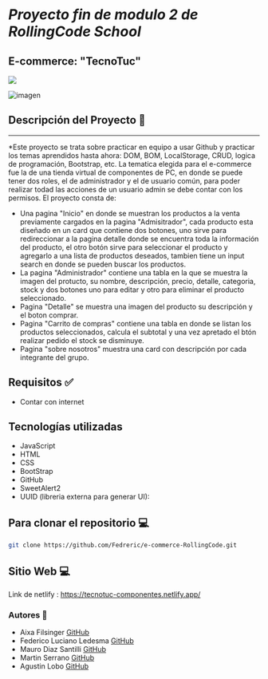 # **_Proyecto fin de modulo 2 de RollingCode School_**
## **E-commerce: "TecnoTuc"**
<p align="left">
   <img src="https://img.shields.io/badge/STATUS-En%20Proceso...-green">
</p>

![imagen](https://i.pinimg.com/564x/99/e3/f6/99e3f65d1f010f01f523cdf1b9681866.jpg)

## Descripción del Proyecto 📃
<hr>

*Este proyecto se trata sobre practicar en equipo a usar Github y practicar los temas aprendidos hasta ahora: DOM, BOM, LocalStorage, CRUD, logica de programación, Bootstrap, etc.
La tematica elegida para el e-commerce fue la de una tienda virtual de componentes de PC, en donde se puede tener dos roles, el de administrador y el de usuario común, para poder realizar todad las acciones de un usuario admin se debe contar con los permisos. El proyecto consta de:
 * Una pagina "Inicio" en donde se muestran los productos a la venta previamente cargados en la pagina "Admisitrador", cada producto esta diseñado en un card que contiene dos botones, uno sirve para redireccionar a la pagina detalle donde se encuentra toda la información del producto, el otro botón sirve para seleccionar el producto y agregarlo a una lista de productos deseados, tambien tiene un input search en donde se pueden buscar los productos.
* La pagina "Administrador" contiene una tabla en la que se muestra la imagen del protucto, su nombre, descripción, precio, detalle, categoria, stock y dos botones uno para editar y otro para eliminar el producto seleccionado.
* Pagina "Detalle" se muestra una imagen del producto su descripción y el boton comprar.
* Pagina "Carrito de compras" contiene una tabla en donde se listan los productos seleccionados, calcula el subtotal y una vez apretado el btón realizar pedido el stock se disminuye.
* Pagina "sobre nosotros" muestra una card con descripción por cada integrante del grupo.


## Requisitos ✅

- Contar con internet

## Tecnologías utilizadas
- JavaScript
- HTML
- CSS
- BootStrap
- GitHub
- SweetAlert2 
- UUID (libreria externa para generar UI):


## Para clonar el repositorio 💻

```bash
git clone https://github.com/Fedreric/e-commerce-RollingCode.git
```

## Sitio Web 💻
Link de netlify : https://tecnotuc-componentes.netlify.app/
### Autores 👣
+ Aixa Filsinger [GitHub](https://github.com/AixaFilsinger)
+ Federico Luciano Ledesma [GitHub](https://github.com/Fedreric)
+ Mauro Diaz Santilli [GitHub](https://github.com/MauroDiazSantilli)
+ Martin Serrano [GitHub](https://github.com/Martinserrano724)
+ Agustin Lobo [GitHub](https://github.com/Agustin978)